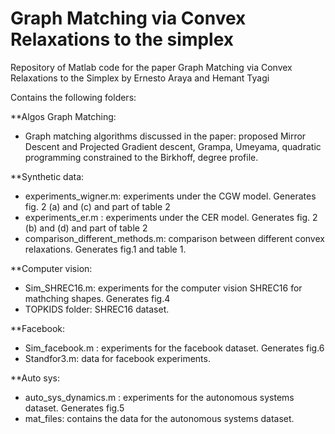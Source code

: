 # Graph Matching via Convex Relaxations to the simplex
Repository of Matlab code for the paper Graph Matching via Convex Relaxations to the Simplex by Ernesto Araya and Hemant Tyagi

Contains the following folders:

**Algos Graph Matching: 
  - Graph matching algorithms discussed in the paper: proposed Mirror Descent and Projected Gradient descent, Grampa, Umeyama, quadratic programming constrained to the Birkhoff, degree profile.

**Synthetic data:
  - experiments_wigner.m: experiments under the CGW model. Generates fig. 2 (a) and (c) and part of table 2
  - experiments_er.m : experiments under the CER model. Generates fig. 2 (b) and (d) and part of table 2
  - comparison_different_methods.m: comparison between different convex relaxations. Generates fig.1 and table 1.

**Computer vision: 
  - Sim_SHREC16.m: experiments for the computer vision SHREC16 for mathching shapes. Generates fig.4
  - TOPKIDS folder: SHREC16 dataset.

**Facebook: 
  - Sim_facebook.m :  experiments for the facebook dataset. Generates fig.6
  - Standfor3.m: data for facebook experiments.

**Auto sys:
  - auto_sys_dynamics.m : experiments for the autonomous systems dataset. Generates fig.5
  - mat_files: contains the data for the autonomous systems dataset. 

